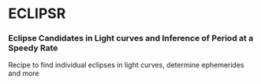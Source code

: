 # ECLIPSR
### Eclipse Candidates in Light curves and Inference of Period at a Speedy Rate
Recipe to find individual eclipses in light curves, determine ephemerides and more
